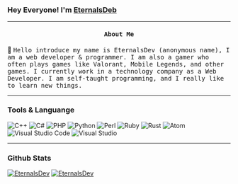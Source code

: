 ### Hey Everyone! I'm [EternalsDeb](https://github.com/EternalsDev)
<hr>
<p align="center"><h4 align="center"><samp> About Me </samp></h4></p>
<div>
  💌 <samp> Hello introduce my name is EternalsDev (anonymous name), I am a web developer & programmer. I am also a gamer who often plays games like Valorant, Mobile Legends, and other games. I currently work in a technology company as a Web Developer. I am self-taught programming, and I really like to learn new things. </samp>

  <hr>
  
### Tools & Languange
  ![C++](https://img.shields.io/badge/c++-%2300599C.svg?style=for-the-badge&logo=c%2B%2B&logoColor=white)
  ![C#](https://img.shields.io/badge/c%23-%23239120.svg?style=for-the-badge&logo=c-sharp&logoColor=white)
  ![PHP](https://img.shields.io/badge/php-%23777BB4.svg?style=for-the-badge&logo=php&logoColor=white)
  ![Python](https://img.shields.io/badge/python-3670A0?style=for-the-badge&logo=python&logoColor=ffdd54)
  ![Perl](https://img.shields.io/badge/perl-%2339457E.svg?style=for-the-badge&logo=perl&logoColor=white)
  ![Ruby](https://img.shields.io/badge/ruby-%23CC342D.svg?style=for-the-badge&logo=ruby&logoColor=white)
  ![Rust](https://img.shields.io/badge/rust-%23000000.svg?style=for-the-badge&logo=rust&logoColor=white)
  ![Atom](https://img.shields.io/badge/Atom-%2366595C.svg?style=for-the-badge&logo=atom&logoColor=white)
  ![Visual Studio Code](https://img.shields.io/badge/Visual%20Studio%20Code-0078d7.svg?style=for-the-badge&logo=visual-studio-code&logoColor=white)
  ![Visual Studio](https://img.shields.io/badge/Visual%20Studio-5C2D91.svg?style=for-the-badge&logo=visual-studio&logoColor=white)
<hr>

### Github Stats
  [![EternalsDev](https://github-readme-stats.vercel.app/api/?username=eternalsdev&count_private=true&theme=tokyonight&showicons=true)]()
  [![EternalsDev](https://github-readme-stats.vercel.app/api/top-langs/?username=eternalsdev&langs_count=5&theme=tokyonight)]()
